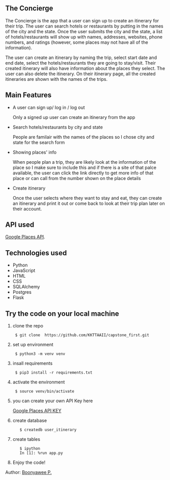 ## The Concierge


The Concierge is the app that a user can sign up to create an itinerary for their trip. The user can search hotels or restaurants by putting in the names of the city and the state. Once the user submits the city and the state, a list of hotels/restaurants will show up with names, addresses, websites, phone numbers, and ratings (however, some places may not have all of the information).

The user can create an itinerary by naming the trip, select start date and end date, select the hotels/restaurants they are going to stay/visit. Their created itinerary will also have information about the places they select. The user can also delete the itinerary. On their itinerary page, all the created itineraries are shown with the names of the trips.

## Main Features
- A user can sign up/ log in / log out

  Only a signed up user can create an itinerary from the app

- Search hotels/restaurants by city and state

  People are familair with the names of the places so I chose city and state for the search form

- Showing places' info
  
  When people plan a trip, they are likely look at the information of the place so I make sure to include this and if there is a site of that palce available, the user can click the link directly to get more info of that place or can call from the number shown on the place details

- Create itinerary
 
  Once the user selects where they want to stay and eat, they can create an itinerary and print it out or come back to look at their trip plan later on their account.
  

## API used 

[Google Places API](https://developers.google.com/maps/documentation/places/web-service/overview).

## Technologies used
- Python
- JavaScript
- HTML
- CSS
- SQLAlchemy
- Postgres
- Flask

## Try the code on your local machine
1. clone the repo
   
        $ git clone  https://github.com/KKTTAAII/capstone_first.git
2. set up environment
   
        $ python3 -m venv venv

3. insall requirements

        $ pip3 install -r requirements.txt

4. activate the environment

        $ source venv/bin/activate

5. you can create your own API Key here

    [Google Places API KEY](https://mapsplatform.google.com/)

6. create database

          $ createdb user_itinerary

7. create tables

          $ ipython
          In [1]: %run app.py

8. Enjoy the code!


Author: [Boonyawee P.](https://www.linkedin.com/in/boonyawee-prasertsiripond/)